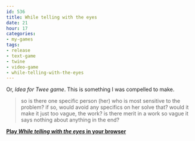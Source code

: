 ```yaml
---
id: 536
title: While telling with the eyes
date: 21
hour: 17
categories:
- my-games
tags:
- release
- text-game
- twine
- video-game
- while-telling-with-the-eyes
---
```


Or, _Idea for Twee game_. This is something I was compelled to make.

> so is there one specific person (her) who is most sensitive to the  problem? if so, would avoid any specifics on her solve that? would it  make it just too vague, the work? is there merit in a work so vague it  says nothing about anything in the end?

[**Play _While telling with the eyes_ in your browser**](http://www.agj.cl/files/games/wtwte/)
